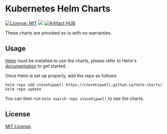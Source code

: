 # Kubernetes Helm Charts

[![License: MIT](https://img.shields.io/badge/License-MIT-green.svg)](https://opensource.org/licenses/MIT)
[![](https://github.com/stevehipwell/helm-charts/workflows/Release%20Charts/badge.svg?branch=main)](https://github.com/stevehipwell/helm-charts/actions)
[![Artifact HUB](https://img.shields.io/endpoint?url=https://artifacthub.io/badge/repository/stevehipwell)](https://artifacthub.io/packages/search?repo=stevehipwell)

These charts are provided as-is with no warranties.

## Usage

[Helm](https://helm.sh) must be installed to use the charts, please refer to Helm's [documentation](https://helm.sh/docs/) to get started.

Once Helm is set up properly, add the repo as follows:

```shell
helm repo add stevehipwell https://stevehipwell.github.io/helm-charts/
helm repo update
```

You can then run `helm search repo stevehipwell` to see the charts.

## License

[MIT License](./LICENSE).

